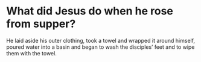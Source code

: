 # What did Jesus do when he rose from supper?

He laid aside his outer clothing, took a towel and wrapped it around himself, poured water into a basin and began to wash the disciples’ feet and to wipe them with the towel.

